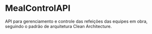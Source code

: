 # MealControlAPI
API para gerenciamento e controle das refeições das equipes em obra, seguindo o padrão de arquitetura Clean Architecture.
